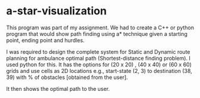 # a-star-visualization
This program was part of my assignment. We had to create a C++ or python program that would show path finding using a* technique given a starting point, ending point and hurdles. 

I was required to design the complete system for Static and Dynamic route planning for ambulance optimal path (Shortest-distance finding problem). I used python for this. It has the options for (20 x 20) , (40 x 40) or (60 x 60) grids and use cells as 2D locations e.g., start-state (2, 3) to destination (38, 39) with % of obstacles [obtained from the user].  

It then shows the optimal path to the user.
